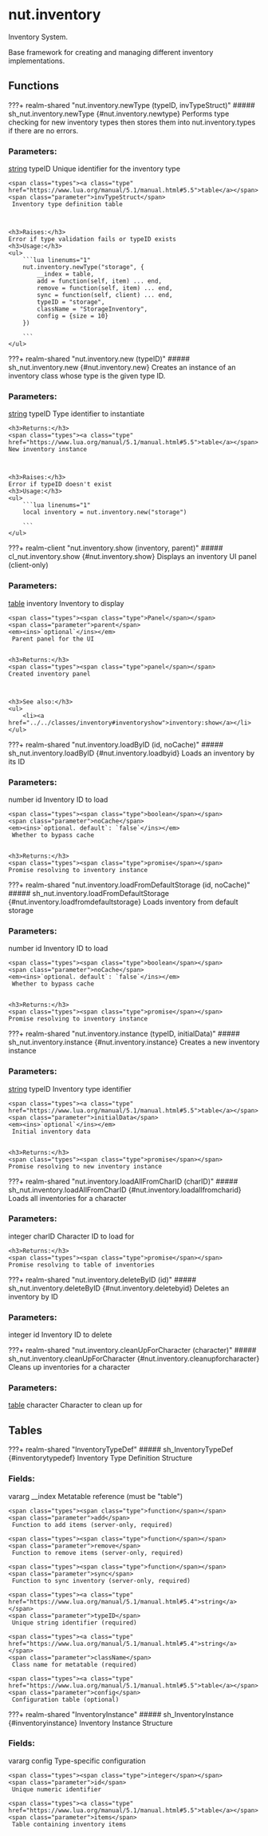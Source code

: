 # nut.inventory
Inventory System.

Base framework for creating and managing different inventory implementations.
## Functions
???+ realm-shared "<a id=nut.inventory.newType></a>nut.inventory.newType (typeID, invTypeStruct)"
    ##### sh_nut.inventory.newType {#nut.inventory.newtype}
    Performs type checking for new inventory types then stores them into nut.inventory.types if there are no errors.
    <h3>Parameters:</h3>
    <span class="types"><a class="type" href="https://www.lua.org/manual/5.1/manual.html#5.4">string</a></span>
    <span class="parameter">typeID</span>
     Unique identifier for the inventory type

    <span class="types"><a class="type" href="https://www.lua.org/manual/5.1/manual.html#5.5">table</a></span>
    <span class="parameter">invTypeStruct</span>
     Inventory type definition table



    <h3>Raises:</h3>
    Error if type validation fails or typeID exists
    <h3>Usage:</h3>
    <ul>
        ```lua linenums="1"
        nut.inventory.newType("storage", {
		    __index = table,
		    add = function(self, item) ... end,
		    remove = function(self, item) ... end,
		    sync = function(self, client) ... end,
		    typeID = "storage",
		    className = "StorageInventory",
		    config = {size = 10}
		})

        ```
    </ul>
???+ realm-shared "<a id=nut.inventory.new></a>nut.inventory.new (typeID)"
    ##### sh_nut.inventory.new {#nut.inventory.new}
    Creates an instance of an inventory class whose type is the given type ID.
    <h3>Parameters:</h3>
    <span class="types"><a class="type" href="https://www.lua.org/manual/5.1/manual.html#5.4">string</a></span>
    <span class="parameter">typeID</span>
     Type identifier to instantiate


    <h3>Returns:</h3>
    <span class="types"><a class="type" href="https://www.lua.org/manual/5.1/manual.html#5.5">table</a></span>
    New inventory instance



    <h3>Raises:</h3>
    Error if typeID doesn't exist
    <h3>Usage:</h3>
    <ul>
        ```lua linenums="1"
        local inventory = nut.inventory.new("storage")

        ```
    </ul>
???+ realm-client "<a id=nut.inventory.show></a>nut.inventory.show (inventory, parent)"
    ##### cl_nut.inventory.show {#nut.inventory.show}
    Displays an inventory UI panel (client-only)
    <h3>Parameters:</h3>
    <span class="types"><a class="type" href="https://www.lua.org/manual/5.1/manual.html#5.5">table</a></span>
    <span class="parameter">inventory</span>
     Inventory to display

    <span class="types"><span class="type">Panel</span></span>
    <span class="parameter">parent</span>
    <em><ins>`optional`</ins></em>
     Parent panel for the UI


    <h3>Returns:</h3>
    <span class="types"><span class="type">panel</span></span>
    Created inventory panel



    <h3>See also:</h3>
    <ul>
        <li><a href="../../classes/inventory#inventoryshow">inventory:show</a></li>
    </ul>
???+ realm-shared "<a id=nut.inventory.loadByID></a>nut.inventory.loadByID (id, noCache)"
    ##### sh_nut.inventory.loadByID {#nut.inventory.loadbyid}
    Loads an inventory by its ID
    <h3>Parameters:</h3>
    <span class="types"><span class="type">number</span></span>
    <span class="parameter">id</span>
     Inventory ID to load

    <span class="types"><span class="type">boolean</span></span>
    <span class="parameter">noCache</span>
    <em><ins>`optional. default`: `false`</ins></em>
     Whether to bypass cache


    <h3>Returns:</h3>
    <span class="types"><span class="type">promise</span></span>
    Promise resolving to inventory instance



???+ realm-shared "<a id=nut.inventory.loadFromDefaultStorage></a>nut.inventory.loadFromDefaultStorage (id, noCache)"
    ##### sh_nut.inventory.loadFromDefaultStorage {#nut.inventory.loadfromdefaultstorage}
    Loads inventory from default storage
    <h3>Parameters:</h3>
    <span class="types"><span class="type">number</span></span>
    <span class="parameter">id</span>
     Inventory ID to load

    <span class="types"><span class="type">boolean</span></span>
    <span class="parameter">noCache</span>
    <em><ins>`optional. default`: `false`</ins></em>
     Whether to bypass cache


    <h3>Returns:</h3>
    <span class="types"><span class="type">promise</span></span>
    Promise resolving to inventory instance



???+ realm-shared "<a id=nut.inventory.instance></a>nut.inventory.instance (typeID, initialData)"
    ##### sh_nut.inventory.instance {#nut.inventory.instance}
    Creates a new inventory instance
    <h3>Parameters:</h3>
    <span class="types"><a class="type" href="https://www.lua.org/manual/5.1/manual.html#5.4">string</a></span>
    <span class="parameter">typeID</span>
     Inventory type identifier

    <span class="types"><a class="type" href="https://www.lua.org/manual/5.1/manual.html#5.5">table</a></span>
    <span class="parameter">initialData</span>
    <em><ins>`optional`</ins></em>
     Initial inventory data


    <h3>Returns:</h3>
    <span class="types"><span class="type">promise</span></span>
    Promise resolving to new inventory instance



???+ realm-shared "<a id=nut.inventory.loadAllFromCharID></a>nut.inventory.loadAllFromCharID (charID)"
    ##### sh_nut.inventory.loadAllFromCharID {#nut.inventory.loadallfromcharid}
    Loads all inventories for a character
    <h3>Parameters:</h3>
    <span class="types"><span class="type">integer</span></span>
    <span class="parameter">charID</span>
     Character ID to load for


    <h3>Returns:</h3>
    <span class="types"><span class="type">promise</span></span>
    Promise resolving to table of inventories



???+ realm-shared "<a id=nut.inventory.deleteByID></a>nut.inventory.deleteByID (id)"
    ##### sh_nut.inventory.deleteByID {#nut.inventory.deletebyid}
    Deletes an inventory by ID
    <h3>Parameters:</h3>
    <span class="types"><span class="type">integer</span></span>
    <span class="parameter">id</span>
     Inventory ID to delete



???+ realm-shared "<a id=nut.inventory.cleanUpForCharacter></a>nut.inventory.cleanUpForCharacter (character)"
    ##### sh_nut.inventory.cleanUpForCharacter {#nut.inventory.cleanupforcharacter}
    Cleans up inventories for a character
    <h3>Parameters:</h3>
    <span class="types"><a class="type" href="https://www.lua.org/manual/5.1/manual.html#5.5">table</a></span>
    <span class="parameter">character</span>
     Character to clean up for



## Tables
???+ realm-shared "<a id=InventoryTypeDef></a>InventoryTypeDef"
    ##### sh_InventoryTypeDef {#inventorytypedef}
    Inventory Type Definition Structure
    <h3>Fields:</h3>
    <span class="types">vararg</span>
    <span class="parameter">__index</span>
     Metatable reference (must be "table")

    <span class="types"><span class="type">function</span></span>
    <span class="parameter">add</span>
     Function to add items (server-only, required)

    <span class="types"><span class="type">function</span></span>
    <span class="parameter">remove</span>
     Function to remove items (server-only, required)

    <span class="types"><span class="type">function</span></span>
    <span class="parameter">sync</span>
     Function to sync inventory (server-only, required)

    <span class="types"><a class="type" href="https://www.lua.org/manual/5.1/manual.html#5.4">string</a></span>
    <span class="parameter">typeID</span>
     Unique string identifier (required)

    <span class="types"><a class="type" href="https://www.lua.org/manual/5.1/manual.html#5.4">string</a></span>
    <span class="parameter">className</span>
     Class name for metatable (required)

    <span class="types"><a class="type" href="https://www.lua.org/manual/5.1/manual.html#5.5">table</a></span>
    <span class="parameter">config</span>
     Configuration table (optional)



???+ realm-shared "<a id=InventoryInstance></a>InventoryInstance"
    ##### sh_InventoryInstance {#inventoryinstance}
    Inventory Instance Structure
    <h3>Fields:</h3>
    <span class="types">vararg</span>
    <span class="parameter">config</span>
     Type-specific configuration

    <span class="types"><span class="type">integer</span></span>
    <span class="parameter">id</span>
     Unique numeric identifier

    <span class="types"><a class="type" href="https://www.lua.org/manual/5.1/manual.html#5.5">table</a></span>
    <span class="parameter">items</span>
     Table containing inventory items



